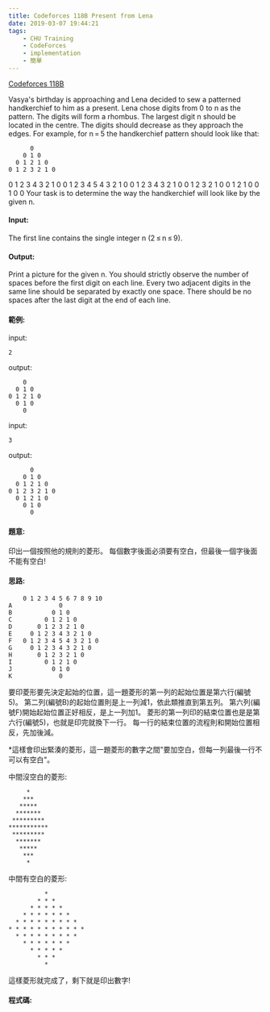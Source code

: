 ```yaml
---
title: Codeforces 118B Present from Lena
date: 2019-03-07 19:44:21
tags:
    - CHU Training
    - CodeForces
    - implementation
    - 簡單
---
```

[Codeforces 118B](https://codeforces.com/problemset/problem/118/B)
<!-- more -->
Vasya's birthday is approaching and Lena decided to sew a patterned handkerchief to him as a present. Lena chose digits from 0 to n as the pattern. The digits will form a rhombus. The largest digit n should be located in the centre. The digits should decrease as they approach the edges. For example, for n = 5 the handkerchief pattern should look like that:


          0
        0 1 0
      0 1 2 1 0
    0 1 2 3 2 1 0
  0 1 2 3 4 3 2 1 0
0 1 2 3 4 5 4 3 2 1 0
  0 1 2 3 4 3 2 1 0
    0 1 2 3 2 1 0
      0 1 2 1 0
        0 1 0
          0
Your task is to determine the way the handkerchief will look like by the given n.

#### Input:
The first line contains the single integer n (2 ≤ n ≤ 9).

#### Output:
Print a picture for the given n. You should strictly observe the number of spaces before the first digit on each line. Every two adjacent digits in the same line should be separated by exactly one space. There should be no spaces after the last digit at the end of each line.

#### 範例:
input:
```
2
```
output:
```
    0
  0 1 0
0 1 2 1 0
  0 1 0
    0
```
input:
```
3
```
output:
```
      0
    0 1 0
  0 1 2 1 0
0 1 2 3 2 1 0
  0 1 2 1 0
    0 1 0
      0
```

#### 題意:
印出一個按照他的規則的菱形。
每個數字後面必須要有空白，但最後一個字後面不能有空白!

#### 思路:
```
    0 1 2 3 4 5 6 7 8 9 10  
A             0
B           0 1 0
C         0 1 2 1 0
D       0 1 2 3 2 1 0
E     0 1 2 3 4 3 2 1 0
F   0 1 2 3 4 5 4 3 2 1 0
G     0 1 2 3 4 3 2 1 0
H       0 1 2 3 2 1 0
I         0 1 2 1 0
J           0 1 0
K             0
```

要印菱形要先決定起始的位置，這一題菱形的第一列的起始位置是第六行(編號5)。
第二列(編號B)的起始位置則是上一列減1，依此類推直到第五列。
第六列(編號F)開始起始位置正好相反，是上一列加1。
菱形的第一列印的結束位置也是是第六行(編號5)，也就是印完就換下一行。
每一行的結束位置的流程則和開始位置相反，先加後減。
	 
*這樣會印出緊湊的菱形，這一題菱形的數字之間"要加空白，但每一列最後一行不可以有空白"。

中間沒空白的菱形:
```
     *
    ***
   *****
  *******
 *********
***********
 *********
  *******
   *****
    ***
     *
```
中間有空白的菱形:
```
          *
        * * *
      * * * * *
    * * * * * * *
  * * * * * * * * *
* * * * * * * * * * *
  * * * * * * * * *
    * * * * * * *
      * * * * *
        * * *
          *
```
這樣菱形就完成了，剩下就是印出數字!

#### 程式碼:
<script src="https://gist.github.com/Daviswww/9465b85756422ea5cf249d925c518520.js"></script>

